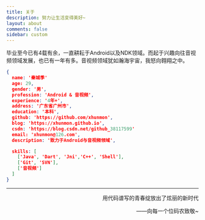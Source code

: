 ```yaml
---
title: 关于
description: 努力让生活变得美好~
layout: about
comments: false
sidebar: custom
---
```

毕业至今已有4载有余，一直耕耘于Android以及NDK领域。而起于兴趣向往音视频领域发展，也已有一年有多。音视频领域犹如瀚海宇宙，我怒向翱翔之中。

```json
{
  name: '秦城季'
  age: 29,
  gender: '男',
  profession: 'Android & 音视频',
  experience: '4年+',
  address: '广东省广州市',
  education: '本科',
  github: 'https://github.com/xhunmon',
  blog: 'https://xhunmon.github.io',
  csdn: 'https://blog.csdn.net/github_38117599'
  email: 'xhunmon@126.com',
  description: '致力于Android与音视频领域',

  skills: [
    ['Java', 'Dart', 'Jni','C++', 'Shell'],
    ['Git', 'SVN'],
    ['音视频']
  ]
}
```

----------------------------------------------------------------------------------------------------------------------------------------

<p align="right">用代码谱写的青春绽放出了炫丽的新时代</p>

<p align="right">——向每一个位码农致敬~</p>

​												

